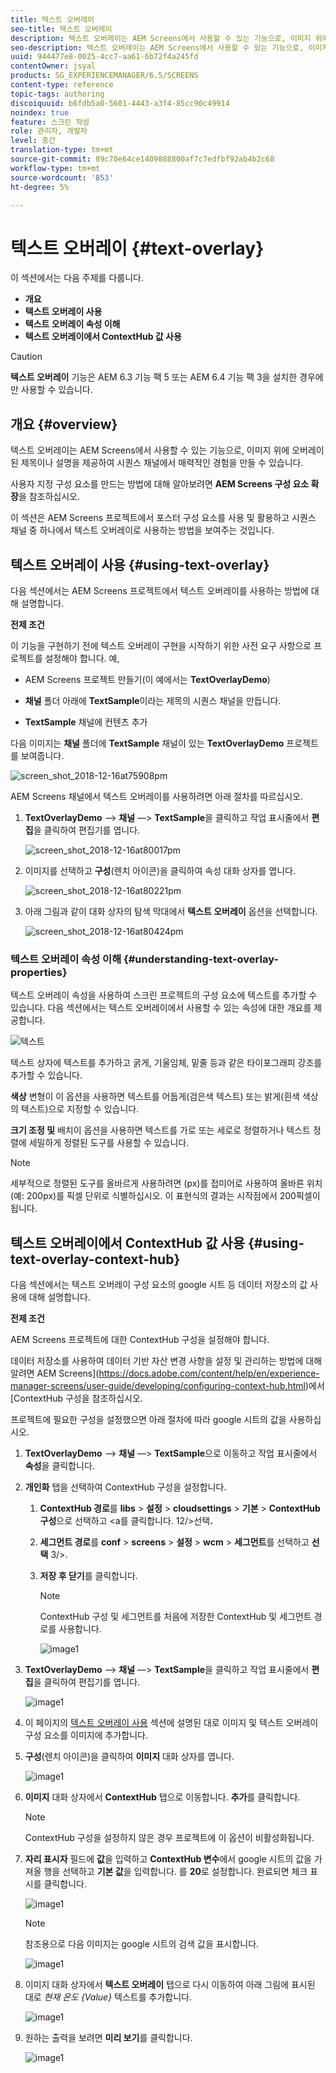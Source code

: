 ```yaml
---
title: 텍스트 오버레이
seo-title: 텍스트 오버레이
description: 텍스트 오버레이는 AEM Screens에서 사용할 수 있는 기능으로, 이미지 위에 오버레이된 제목이나 설명을 제공하여 시퀀스 채널에서 매력적인 경험을 만들 수 있습니다. 자세한 내용은 이 페이지를 참조하십시오.
seo-description: 텍스트 오버레이는 AEM Screens에서 사용할 수 있는 기능으로, 이미지 위에 오버레이된 제목이나 설명을 제공하여 시퀀스 채널에서 매력적인 경험을 만들 수 있습니다. 자세한 내용은 이 페이지를 참조하십시오.
uuid: 944477e8-0025-4cc7-aa61-6b72f4a245fd
contentOwner: jsyal
products: SG_EXPERIENCEMANAGER/6.5/SCREENS
content-type: reference
topic-tags: authoring
discoiquuid: b6fdb5a0-5601-4443-a3f4-85cc90c49914
noindex: true
feature: 스크린 작성
role: 관리자, 개발자
level: 중간
translation-type: tm+mt
source-git-commit: 89c70e64ce1409888800af7c7edfbf92ab4b2c68
workflow-type: tm+mt
source-wordcount: '853'
ht-degree: 5%

---
```



# 텍스트 오버레이 {#text-overlay}

이 섹션에서는 다음 주제를 다룹니다.

* **개요**
* **텍스트 오버레이 사용**
* **텍스트 오버레이 속성 이해**
* **텍스트 오버레이에서 ContextHub 값 사용**

>[!CAUTION]
>
>**텍스트 오버레이** 기능은 AEM 6.3 기능 팩 5 또는 AEM 6.4 기능 팩 3을 설치한 경우에만 사용할 수 있습니다.

## 개요 {#overview}

텍스트 오버레이는 AEM Screens에서 사용할 수 있는 기능으로, 이미지 위에 오버레이된 제목이나 설명을 제공하여 시퀀스 채널에서 매력적인 경험을 만들 수 있습니다.

사용자 지정 구성 요소를 만드는 방법에 대해 알아보려면 **AEM Screens 구성 요소 확장**&#x200B;을 참조하십시오.

이 섹션은 AEM Screens 프로젝트에서 포스터 구성 요소를 사용 및 활용하고 시퀀스 채널 중 하나에서 텍스트 오버레이로 사용하는 방법을 보여주는 것입니다.

## 텍스트 오버레이 사용 {#using-text-overlay}

다음 섹션에서는 AEM Screens 프로젝트에서 텍스트 오버레이를 사용하는 방법에 대해 설명합니다.

**전제 조건**

이 기능을 구현하기 전에 텍스트 오버레이 구현을 시작하기 위한 사전 요구 사항으로 프로젝트를 설정해야 합니다. 예,

* AEM Screens 프로젝트 만들기(이 예에서는 **TextOverlayDemo**)

* **채널** 폴더 아래에 **TextSample**&#x200B;이라는 제목의 시퀀스 채널을 만듭니다.

* **TextSample** 채널에 컨텐츠 추가

다음 이미지는 **채널** 폴더에 **TextSample** 채널이 있는 **TextOverlayDemo** 프로젝트를 보여줍니다.

![screen_shot_2018-12-16at75908pm](assets/screen_shot_2018-12-16at75908pm.png)

AEM Screens 채널에서 텍스트 오버레이를 사용하려면 아래 절차를 따르십시오.

1. **TextOverlayDemo** —> **채널** —> **TextSample**&#x200B;을 클릭하고 작업 표시줄에서 **편집**&#x200B;을 클릭하여 편집기를 엽니다.

   ![screen_shot_2018-12-16at80017pm](assets/screen_shot_2018-12-16at80017pm.png)

1. 이미지를 선택하고 **구성**(렌치 아이콘)을 클릭하여 속성 대화 상자를 엽니다.

   ![screen_shot_2018-12-16at80221pm](assets/screen_shot_2018-12-16at80221pm.png)

1. 아래 그림과 같이 대화 상자의 탐색 막대에서 **텍스트 오버레이** 옵션을 선택합니다.

   ![screen_shot_2018-12-16at80424pm](assets/screen_shot_2018-12-16at80424pm.png)

### 텍스트 오버레이 속성 이해 {#understanding-text-overlay-properties}

텍스트 오버레이 속성을 사용하여 스크린 프로젝트의 구성 요소에 텍스트를 추가할 수 있습니다. 다음 섹션에서는 텍스트 오버레이에서 사용할 수 있는 속성에 대한 개요를 제공합니다.

![텍스트](assets/text.gif)

텍스트 상자에 텍스트를 추가하고 굵게, 기울임체, 밑줄 등과 같은 타이포그래피 강조를 추가할 수 있습니다.

**색상** 변형이 이 옵션을 사용하면 텍스트를 어둡게(검은색 텍스트) 또는 밝게(흰색 색상의 텍스트)으로 지정할 수 있습니다.

**크기 조정 및** 배치이 옵션을 사용하면 텍스트를 가로 또는 세로로 정렬하거나 텍스트 정렬에 세밀하게 정렬된 도구를 사용할 수 있습니다.

>[!NOTE]
>
>세부적으로 정렬된 도구를 올바르게 사용하려면 (px)를 접미어로 사용하여 올바른 위치(예: 200px)를 픽셀 단위로 식별하십시오. 이 표현식의 결과는 시작점에서 200픽셀이 됩니다.

## 텍스트 오버레이에서 ContextHub 값 사용 {#using-text-overlay-context-hub}

다음 섹션에서는 텍스트 오버레이 구성 요소의 google 시트 등 데이터 저장소의 값 사용에 대해 설명합니다.

**전제 조건**

AEM Screens 프로젝트에 대한 ContextHub 구성을 설정해야 합니다.

데이터 저장소를 사용하여 데이터 기반 자산 변경 사항을 설정 및 관리하는 방법에 대해 알려면 AEM Screens](https://docs.adobe.com/content/help/en/experience-manager-screens/user-guide/developing/configuring-context-hub.html)에서 [ContextHub 구성을 참조하십시오.

프로젝트에 필요한 구성을 설정했으면 아래 절차에 따라 google 시트의 값을 사용하십시오.

1. **TextOverlayDemo** —> **채널** —> **TextSample**&#x200B;으로 이동하고 작업 표시줄에서 **속성**&#x200B;을 클릭합니다.

1. **개인화** 탭을 선택하여 ContextHub 구성을 설정합니다.

   1. **ContextHub 경로**&#x200B;를 **libs** > **설정** > **cloudsettings** > **기본** > **ContextHub 구성**&#x200B;으로 선택하고 &lt;a를 클릭합니다. 12/>선택&#x200B;**.**

   1. **세그먼트 경로**&#x200B;를 **conf** > **screens** > **설정** > **wcm** > **세그먼트**&#x200B;를 선택하고 **선택** 3/>.

   1. **저장 후 닫기**&#x200B;를 클릭합니다.

      >[!NOTE]
      >
      >ContextHub 구성 및 세그먼트를 처음에 저장한 ContextHub 및 세그먼트 경로를 사용합니다.

      ![image1](/help/user-guide/assets/text-overlay/text-overlay8.png)

1. **TextOverlayDemo** —> **채널** —> **TextSample**&#x200B;을 클릭하고 작업 표시줄에서 **편집**&#x200B;을 클릭하여 편집기를 엽니다.

   ![image1](/help/user-guide/assets/text-overlay/text-overlay1.png)

1. 이 페이지의 [텍스트 오버레이 사용](/help/user-guide/text-overlay.md#using-text-overlay) 섹션에 설명된 대로 이미지 및 텍스트 오버레이 구성 요소를 이미지에 추가합니다.

1. **구성**(렌치 아이콘)을 클릭하여 **이미지** 대화 상자를 엽니다.

   ![image1](/help/user-guide/assets/text-overlay/text-overlay4.png)

1. **이미지** 대화 상자에서 **ContextHub** 탭으로 이동합니다. **추가**&#x200B;를 클릭합니다.

   >[!NOTE]
   >ContextHub 구성을 설정하지 않은 경우 프로젝트에 이 옵션이 비활성화됩니다.

1. **자리 표시자** 필드에 **값**&#x200B;을 입력하고 **ContextHub 변수**&#x200B;에서 google 시트의 값을 가져올 행을 선택하고 **기본 값**&#x200B;을 입력합니다. 를 **20**&#x200B;로 설정합니다. 완료되면 체크 표시를 클릭합니다.

   ![image1](/help/user-guide/assets/text-overlay/text-overlay5.png)

   >[!NOTE]
   >참조용으로 다음 이미지는 google 시트의 검색 값을 표시합니다.

   ![image1](/help/user-guide/assets/text-overlay/text-overlay6.png)

1. 이미지 대화 상자에서 **텍스트 오버레이** 탭으로 다시 이동하여 아래 그림에 표시된 대로 *현재 온도 {Value}* 텍스트를 추가합니다.

   ![image1](/help/user-guide/assets/text-overlay/text-overlay7.png)

1. 원하는 출력을 보려면 **미리 보기**&#x200B;를 클릭합니다.

   ![image1](/help/user-guide/assets/text-overlay/text-overlay10.png)
















